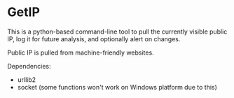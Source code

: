 # GetIP

This is a python-based command-line tool to pull the currently visible public IP, log it for future analysis, and optionally alert on changes.

Public IP is pulled from machine-friendly websites.

Dependencies:
- urllib2
- socket (some functions won't work on Windows platform due to this)
